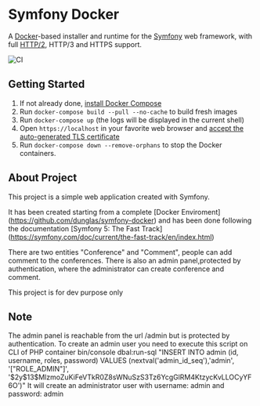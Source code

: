 # Symfony Docker

A [Docker](https://www.docker.com/)-based installer and runtime for the [Symfony](https://symfony.com) web framework, with full [HTTP/2](https://symfony.com/doc/current/weblink.html), HTTP/3 and HTTPS support.

![CI](https://github.com/dunglas/symfony-docker/workflows/CI/badge.svg)

## Getting Started

1. If not already done, [install Docker Compose](https://docs.docker.com/compose/install/)
2. Run `docker-compose build --pull --no-cache` to build fresh images
3. Run `docker-compose up` (the logs will be displayed in the current shell)
4. Open `https://localhost` in your favorite web browser and [accept the auto-generated TLS certificate](https://stackoverflow.com/a/15076602/1352334)
5. Run `docker-compose down --remove-orphans` to stop the Docker containers.

## About Project

This project is a simple web application created with Symfony.

It has been created starting from a complete [Docker Enviroment] (https://github.com/dunglas/symfony-docker) 
and has been done following the documentation [Symfony 5: The Fast Track] (https://symfony.com/doc/current/the-fast-track/en/index.html)

There are two entities "Conference" and "Comment", people can add comment to the conferences.
There is also an admin panel,protected by authentication, where the administrator can create conference and comment.

This project is for dev purpose only 

## Note
The admin panel is reachable from the url /admin but is protected by authentication.
To create an admin user you need to execute this script on CLI of PHP container 
bin/console dbal:run-sql "INSERT INTO admin (id, username, roles, password) VALUES (nextval('admin_id_seq'),'admin', '[\"ROLE_ADMIN\"]', '\$2y\$13\$MlzmoZuKiFeVTkR0Z8sWNuSzS3Tz6YcgGlRM4KtzycKvLLOCyYF6O')"
It will create an administrator user with username: admin and password: admin